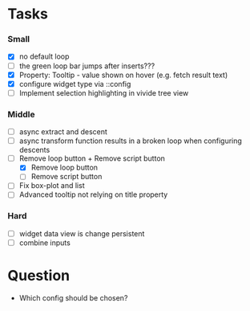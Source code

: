 <script>
import { openBrowser, openComponent } from "doc/PX2018/project_2/utils.js"
</script>
<link rel="stylesheet" type="text/css" href="doc/PX2018/project_2/utils.css">

# Tasks

### Small
- [x] no default loop
- [ ] the green loop bar jumps after inserts???
- [x] Property: Tooltip - value shown on hover (e.g. fetch result text)
- [x] configure widget type via ::config
- [ ] Implement selection highlighting in vivide tree view

### Middle
- [ ] async extract and descent
- [ ] async transform function results in a broken loop when configuring descents
- [ ] Remove loop button + Remove script button
    - [x] Remove loop button
    - [ ] Remove script button
- [ ] Fix box-plot and list
- [ ] Advanced tooltip not relying on title property

### Hard
- [ ] widget data view is change persistent
- [ ] combine inputs

# Question

- Which config should be chosen?

